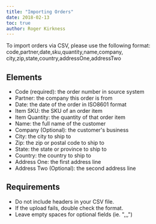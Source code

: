 ```yaml
---
title: "Importing Orders"
date: 2018-02-13
toc: true
author: Roger Kirkness
---
```

To import orders via CSV, please use the following format:
code,partner,date,sku,quantity,name,company,
city,zip,state,country,addressOne,addressTwo

## Elements

* Code (required): the order number in source system
* Partner: the company this order is from
* Date: the date of the order in ISO8601 format
* Item SKU: the SKU of an order item
* Item Quantity: the quantity of that order item
* Name: the full name of the customer
* Company (Optional): the customer's business
* City: the city to ship to
* Zip: the zip or postal code to ship to
* State: the state or province to ship to
* Country: the country to ship to
* Address One: the first address line
* Address Two (Optional): the second address line

## Requirements

* Do not include headers in your CSV file.
* If the upload fails, double check the format.
* Leave empty spaces for optional fields (ie. ",,,")